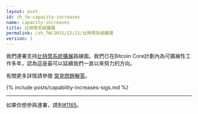```yaml
---
layout: post
id: zh_tw-capacity-increases
name: capacity-increases
title: 比特幣系統擴展
permalink: /zh_TW/2015/12/21/比特幣系統擴展
version: 1
---
```


我們連署支持[比特幣系統擴展][1]路線圖。我們已在Bitcoin
Core計劃內為可擴展性工作多年，認為這是最可以延續我們一直以來努力的方向。

有關更多詳情請參閱 [常見問題解答][FAQ]。

{% include posts/capability-increases-sigs.md %}

---

如果你想參與連署，請到[#1165](https://github.com/bitcoin-dot-org/bitcoin.org/pull/1165)。

[1]: https://lists.linuxfoundation.org/pipermail/bitcoin-dev/2015-December/011865.html
[FAQ]: /zh_TW/2015/12/21/系統擴展常見問題解答
